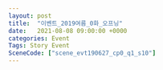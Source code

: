 ```yaml
---
layout: post
title:  "이벤트_2019여름_0화_오프닝"
date:   2021-08-08 09:00:00 +0000
categories: Event
Tags: Story Event
SceneCode: ["scene_evt190627_cp0_q1_s10"]
---
```

